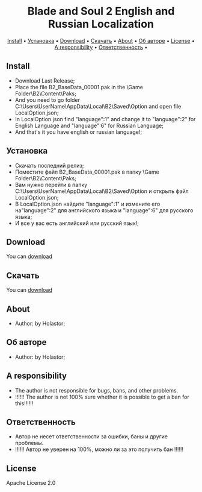 <h1 align="center">
  <br>
  Blade and Soul 2 English and Russian Localization
  <br>
</h1>

<p align="center">
  <a href="#Install">Install</a> •
  <a href="#Установка">Установка</a> •
  <a href="#download">Download</a> •
  <a href="#Скачать">Скачать</a> •
  <a href="#About">About</a> •
  <a href="#Об авторе">Об авторе</a> •
  <a href="#License">License</a> •
  <a href="#A responsibility">A responsibility</a> •
  <a href="#Ответственность">Ответственность</a> •
</p>



## Install

* Download Last Release;
* Place the file B2_BaseData_00001.pak in the \Game Folder\B2\Content\Paks;
* And you need to go folder C:\Users\UserName\AppData\Local\B2\Saved\Option and open file LocalOption.json;
* In LocalOption.json find "language":1" and change it to "language":2" for English Language and "language":6" for Russian Language;
* And that's it you have english or russian language!;
<!-- * Unpack the B2_BaseData_00001.pak file from the archive into the \Game Folder\B2\Content\Paks; -->
## Установка

* Скачать последний релиз;
* Поместите файл B2_BaseData_00001.pak в папку \Game Folder\B2\Content\Paks;
* Вам нужно перейти в папку C:\Users\UserName\AppData\Local\B2\Saved\Option и открыть файл LocalOption.json;
* В LocalOption.json найдите "language":1" и измените его на"language":2" для английского языка и "language":6" для русского языка;
* И все у вас есть английский или русский язык!;
<!-- * Распаковать файл B2_BaseData_00001.pak из архива в папку \Game Folder\B2\Content\Paks; -->
## Download

You can [download](https://github.com/Holastor/Blade-and-Soul-2-Localization/releases)

## Скачать

You can [download](https://github.com/Holastor/Blade-and-Soul-2-Localization/releases)

## About
  * Author: by Holastor;
## Об авторе
  * Author: by Holastor;

## A responsibility

* The author is not responsible for bugs, bans, and other problems.
* !!!!!! The author is not 100% sure whether it is possible to get a ban for this!!!!!!

## Ответственность

* Автор не несет ответственности за ошибки, баны и другие проблемы.
* !!!!!! Автор не уверен на 100%, можно ли за это получить бан !!!!!!

## License

Apache License 2.0
